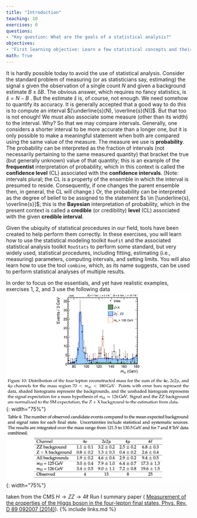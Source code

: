 ```yaml
---
title: "Introduction"
teaching: 10
exercises: 0
questions:
- "Key question: What are the goals of a statistical analysis?"
objectives:
- "First learning objective: Learn a few statistical concepts and their relationship to probability."
math: True
---
```


<!--add keypoints:
- "First key point. Brief Answer to questions."
to header -->
It is hardly possible today to avoid the use of statistical analysis. Consider the standard problem of measuring (or as statisticians say, estimating) the signal $s$ given the observation of a single count $N$ and given a background estimate $B\pm \delta B$. The obvious answer, which requires no fancy statistics, is $\hat s = N−B$ . But the estimate $\hat s$ is, of course, not enough. We need somehow to quantify its accuracy. It is generally accepted that a good way to do this is to compute an interval $[\underline{s}(N), \overline{s}(N)]$. But that too is not enough! We must also associate some measure (other than its width) to the interval. Why? So that we may compare intervals. Generally, one considers a shorter interval to be more accurate than a longer one, but it is only possible to make a meaningful statement when both are compared using the same value of the measure. The measure we use is **probability**. The probability can be interpreted as the fraction of intervals (not necessarily pertaining to the same measured quantity) that bracket the true (but generally unknown) value of that quantity; this is an example of the **frequentist** interpretation of probability, which in this context is called the **confidence level** (CL) associated with the **confidence intervals**. (Note: intervals plural; the CL is a property of the ensemble in which the interval is presumed to reside. Consequently, if one changes the parent ensemble then, in general, the CL will change.) Or, the probability can be interpreted as the degree of belief to be assigned to the statement $s \in [\underline{s}, \overline{s}]$; this is the **Bayesian** interpretation of probability, which in the present context is called a **credible** (or credibility) **level** (CL) associated with the given **credible interval**.

Given the ubiquity of statistical procedures in our field, tools have been created to help perform them correctly. In these exercises, you will learn how to use the statistical modeling toolkit `RooFit` and the associated statistical analysis toolkit `RooStats` to perform some standard, but very widely used, statistical procedures, including fitting, estimating (i.e., measuring) parameters, computing intervals, and setting limits. You will also learn how to use the tool `combine`, which, as its name suggests, can be used to perform statistical analyses of multiple results.

In order to focus on the essentials, and yet have realistic examples, exercises 1, 2, and 3 use the following data
![HZZ4LFigure](../fig/HZZ4LFigure.png){: width="75%"}
![HZZ4LTable](../fig/HZZ4LTable.png){: width="75%"} 

taken from the CMS $H \to ZZ \to 4\ell$ Run I summary paper ( [Measurement of the properties of the Higgs boson in the four-lepton final states, Phys. Rev. D 89 092007 (2014)](https://journals.aps.org/prd/pdf/10.1103/PhysRevD.89.092007)).
{% include links.md %}

<!-- <p style="height:100px"></p> -->

